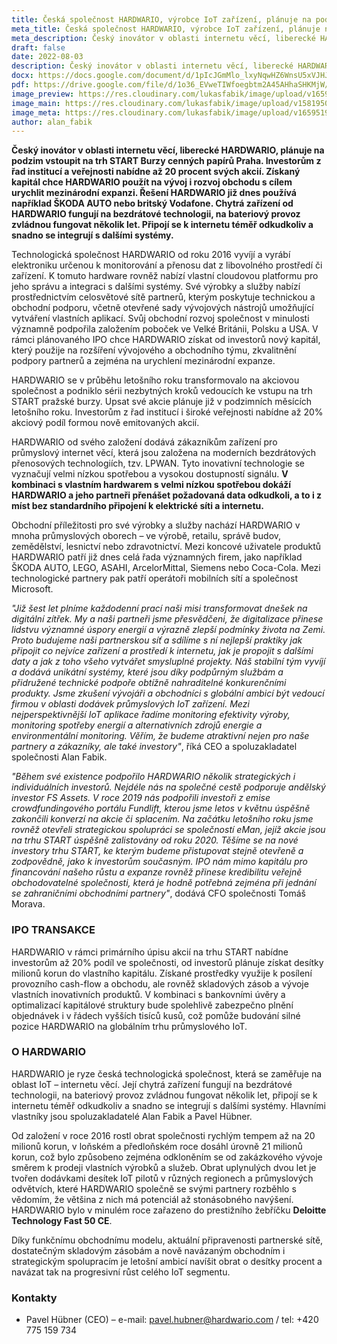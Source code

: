 ```yaml
---
title: Česká společnost HARDWARIO, výrobce IoT zařízení, plánuje na podzim tohoto roku vstoupit na trh START pražské burzy
meta_title: Česká společnost HARDWARIO, výrobce IoT zařízení, plánuje na podzim tohoto roku vstoupit na trh START pražské burzy
meta_description: Český inovátor v oblasti internetu věcí, liberecké HARDWARIO, plánuje na podzim vstoupit na trh START Burzy cenných papírů Praha. Investorům z řad institucí a veřejnosti nabídne až 20 procent svých akcií.
draft: false
date: 2022-08-03
description: Český inovátor v oblasti internetu věcí, liberecké HARDWARIO, plánuje na podzim vstoupit na trh START Burzy cenných papírů Praha. Investorům z řad institucí a veřejnosti nabídne až 20 procent svých akcií.
docx: https://docs.google.com/document/d/1pIcJGmMlo_lxyNqwHZ6WnsU5xVJHJbbU/edit?usp=sharing&ouid=100979526148034723712&rtpof=true&sd=true
pdf: https://drive.google.com/file/d/1o36_EVweTIWfoegbtm2A45AHhaSHKMjW/view?usp=sharing
image_preview: https://res.cloudinary.com/lukasfabik/image/upload/v1659092017/press/AlanFabik_PavelHubner-1.jpg
image_main: https://res.cloudinary.com/lukasfabik/image/upload/v1581950249/blog/wide_placeholder.jpg
image_meta: https://res.cloudinary.com/lukasfabik/image/upload/v1659519528/press/2022-08-03-itf/tz_meta.png
author: alan_fabik
---
```


**Český inovátor v oblasti internetu věcí, liberecké HARDWARIO, plánuje na podzim vstoupit na trh START Burzy cenných papírů Praha. Investorům z řad institucí a veřejnosti nabídne až 20 procent svých akcií. Získaný kapitál chce HARDWARIO použít na vývoj i rozvoj obchodu s cílem urychlit mezinárodní expanzi. Řešení HARDWARIO již dnes používá například ŠKODA AUTO nebo britský Vodafone. Chytrá zařízení od HARDWARIO fungují na bezdrátové technologii, na bateriový provoz zvládnou fungovat několik let. Připojí se k internetu téměř odkudkoliv a snadno se integrují s dalšími systémy.**

Technologická společnost HARDWARIO od roku 2016 vyvíjí a vyrábí elektroniku určenou k monitorování a přenosu dat z libovolného prostředí či zařízení. K tomuto hardware rovněž nabízí vlastní cloudovou platformu pro jeho správu a integraci s dalšími systémy. Své výrobky a služby nabízí prostřednictvím celosvětové sítě partnerů, kterým poskytuje technickou a obchodní podporu, včetně otevřené sady vývojových nástrojů umožňující vytváření vlastních aplikací. Svůj obchodní rozvoj společnost v minulosti významně podpořila založením poboček ve Velké Británii, Polsku a USA. V rámci plánovaného IPO chce HARDWARIO získat od investorů nový kapitál, který použije na rozšíření vývojového a obchodního týmu, zkvalitnění podpory partnerů a zejména na urychlení mezinárodní expanze.

HARDWARIO se v průběhu letošního roku transformovalo na akciovou společnost a podniklo sérii nezbytných kroků vedoucích ke vstupu na trh START pražské burzy. Upsat své akcie plánuje již v podzimních měsících letošního roku. Investorům z řad institucí i široké veřejnosti nabídne až 20% akciový podíl formou nově emitovaných akcií.

HARDWARIO od svého založení dodává zákazníkům zařízení pro průmyslový internet věcí, která jsou založena na moderních bezdrátových přenosových technologiích, tzv. LPWAN. Tyto inovativní technologie se vyznačují velmi nízkou spotřebou a vysokou dostupností signálu. **V kombinaci s vlastním hardwarem s velmi nízkou spotřebou dokáží HARDWARIO a jeho partneři přenášet požadovaná data odkudkoli, a to i z míst bez standardního připojení k elektrické síti a internetu.**

Obchodní příležitosti pro své výrobky a služby nachází HARDWARIO v mnoha průmyslových oborech – ve výrobě, retailu, správě budov, zemědělství, lesnictví nebo zdravotnictví. Mezi koncové uživatele produktů HARDWARIO patří již dnes celá řada významných firem, jako například ŠKODA AUTO, LEGO, ASAHI, ArcelorMittal, Siemens nebo Coca-Cola. Mezi technologické partnery pak patří operátoři mobilních sítí a společnost Microsoft.

*"Již šest let plníme každodenní prací naši misi transformovat dnešek na digitální zítřek. My a naši partneři jsme přesvědčeni, že digitalizace přinese lidstvu významné úspory energií a výrazně zlepší podmínky života na Zemi. Proto budujeme naši partnerskou síť a sdílíme s ní nejlepší praktiky jak připojit co nejvíce zařízení a prostředí k internetu, jak je propojit s dalšími daty a jak z toho všeho vytvářet smysluplné projekty. Náš stabilní tým vyvíjí a dodává unikátní systémy, které jsou díky podpůrným službám a přidružené technické podpoře obtížně nahraditelné konkurenčními produkty. Jsme zkušení vývojáři a obchodníci s globální ambicí být vedoucí firmou v oblasti dodávek průmyslových IoT zařízení. Mezi nejperspektivnější IoT aplikace řadíme monitoring efektivity výroby, monitoring spotřeby energií a alternativních zdrojů energie a environmentální monitoring. Věřím, že budeme atraktivní nejen pro naše partnery a zákazníky, ale také investory"*, říká CEO a spoluzakladatel společnosti Alan Fabik.

*"Během své existence podpořilo HARDWARIO několik strategických i individuálních investorů. Nejdéle nás na společné cestě podporuje andělský investor FS Assets. V roce 2019 nás podpořili investoři z emise crowdfundingového portálu Fundlift, kterou jsme letos v květnu úspěšně zakončili konverzí na akcie či splacením. Na začátku letošního roku jsme rovněž otevřeli strategickou spolupráci se společností eMan, jejíž akcie jsou na trhu START úspěšně zalistovány od roku 2020. Těšíme se na nové investory trhu START, ke kterým budeme přistupovat stejně otevřeně a zodpovědně, jako k investorům současným. IPO nám mimo kapitálu pro financování našeho růstu a expanze rovněž přinese kredibilitu veřejně obchodovatelné společnosti, která je hodně potřebná zejména při jednání se zahraničními obchodními partnery"*, dodává CFO společnosti Tomáš Morava.

### IPO TRANSAKCE
HARDWARIO  v rámci primárního úpisu akcií na trhu START nabídne investorům až 20% podíl ve společnosti, od investorů plánuje získat desítky milionů korun do vlastního kapitálu. Získané prostředky využije k posílení provozního cash-flow a obchodu, ale rovněž skladových zásob a vývoje vlastních inovativních produktů. V kombinaci s bankovními úvěry a optimalizací kapitálové struktury bude spolehlivě zabezpečno plnění objednávek i v řádech vyšších tisíců kusů, což pomůže budování silné pozice HARDWARIO na globálním trhu průmyslového IoT.

### O HARDWARIO
HARDWARIO je ryze česká technologická společnost, která se zaměřuje na oblast IoT – internetu věcí. Její chytrá zařízení fungují na bezdrátové technologii, na bateriový provoz zvládnou fungovat několik let, připojí se k internetu téměř odkudkoliv a snadno se integrují s dalšími systémy. Hlavními vlastníky jsou spoluzakladatelé Alan Fabik a Pavel Hübner.

Od založení v roce 2016 rostl obrat společnosti rychlým tempem až na 20 milionů korun, v loňském a předloňském roce dosáhl úrovně 21 milionů korun, což bylo způsobeno zejména odkloněním se od zakázkového vývoje směrem k prodeji vlastních výrobků a služeb. Obrat uplynulých dvou let je tvořen dodávkami desítek IoT pilotů v různých regionech a průmyslových odvětvích, které HARDWARIO společně se svými partnery rozběhlo s vědomím, že většina z nich má potenciál až stonásobného navýšení. HARDWARIO bylo v minulém roce zařazeno do prestižního žebříčku **Deloitte Technology Fast 50 CE**.

Díky funkčnímu obchodnímu modelu, aktuální připravenosti partnerské sítě, dostatečným skladovým zásobám a nově navázaným obchodním i strategickým spolupracím je letošní ambicí navíšit obrat o desítky procent a navázat tak na progresivní růst celého IoT segmentu.

### Kontakty

- Pavel Hübner (CEO) – e-mail: pavel.hubner@hardwario.com / tel: +420 775 159 734
